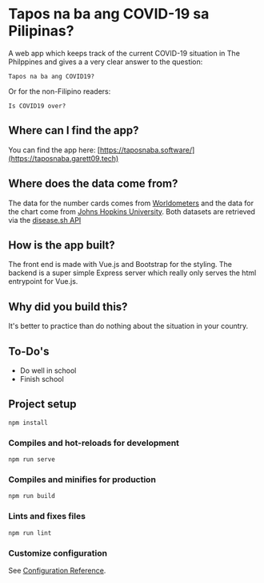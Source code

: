 # Tapos na ba ang COVID-19 sa Pilipinas?
A web app which keeps track of the current COVID-19 situation in The Philppines and gives a a very clear answer to the question:

`Tapos na ba ang COVID19?`

Or for the non-Filipino readers:

`Is COVID19 over?`

## Where can I find the app?
You can find the app here: [https://taposnaba.software/](https://taposnaba.garett09.tech)

## Where does the data come from?
The data for the number cards comes from [Worldometers](https://www.worldometers.info/coronavirus/) and the data for the chart come from
[Johns Hopkins University](https://www.jhu.edu/). Both datasets are retrieved via the [disease.sh API](https://github.com/disease-sh/API)

## How is the app built?
The front end is made with Vue.js and Bootstrap for the styling. The backend is a super simple Express server which really only serves the html entrypoint for Vue.js.

## Why did you build this? 
It's better to practice than do nothing about the situation in your country.

## To-Do's
- Do well in school
- Finish school

## Project setup
```
npm install
```

### Compiles and hot-reloads for development
```
npm run serve
```

### Compiles and minifies for production
```
npm run build
```

### Lints and fixes files
```
npm run lint
```

### Customize configuration
See [Configuration Reference](https://cli.vuejs.org/config/).

